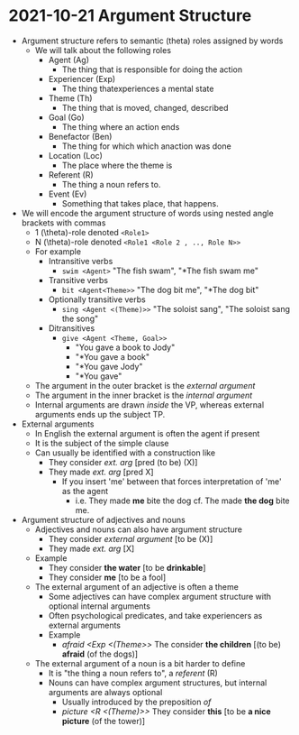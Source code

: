 # 2021-10-21 Argument Structure

* Argument structure refers to semantic (theta) roles assigned by words
  * We will talk about the following roles
    * Agent (Ag)
      * The thing that is responsible for doing the action
    * Experiencer (Exp)
      * The thing thatexperiences a mental state
    * Theme (Th)
      * The thing that is moved, changed, described
    * Goal (Go)
      * The thing where an action ends 
    * Benefactor (Ben)
      * The thing for which which anaction was done
    * Location (Loc)
      * The place where the theme is
    * Referent (R)
      * The thing a noun refers to. 
    * Event (Ev)
      * Something that takes place, that happens. 
* We will encode the argument structure of words using nested angle brackets with commas
  * 1 \(\theta\)-role denoted `<Role1>`
  * N \(\theta\)-role denoted `<Role1 <Role 2 , .., Role N>>`
  * For example
    * Intransitive verbs
      * `swim <Agent>` "The fish swam", "\*The fish swam me"
    * Transitive verbs
      * `bit <Agent<Theme>>` "The dog bit me", "\*The dog bit"
    * Optionally transitive verbs
      * `sing <Agent <(Theme)>>` "The soloist sang", "The soloist sang the song"
    * Ditransitives
      * `give <Agent <Theme, Goal>>`
        * "You gave a book to Jody"
        * "\*You gave a book"
        * "\*You gave Jody"
        * "\*You gave"
  * The argument in the outer bracket is the *external argument*
  * The argument in the inner bracket is the *internal argument*
  * Internal arguments are drawn *inside* the VP, whereas external arguments ends up the subject TP.
* External arguments
  * In English the external argument is often the agent if present
  * It is the subject of the simple clause
  * Can usually be identified with a construction like
    * They consider *ext. arg* [pred (to be) (X)]
    * They made *ext. arg* [pred X]
      * If you insert 'me' between that forces interpretation of 'me' as the agent
        * i.e. They made **me** bite the dog cf. The made **the dog** bite me.
* Argument structure of adjectives and nouns
  * Adjectives and nouns can also have argument structure
    * They consider *external argument* [to be (X)]
    * They made *ext. arg* [X]
  * Example
    * They consider **the water** [to be **drinkable**]
    * They consider **me** [to be a fool]
  * The external argument of an adjective is often a theme
    * Some adjectives can have complex argument structure with optional internal arguments
    * Often psychological predicates, and take experiencers as external arguments
    * Example
      * *afraid <Exp <(Theme>>*
        The consider **the children** [(to be) **afraid** (of the dogs)] 
  * The external argument of a noun is a bit harder to define
    * It is "the thing a noun refers to", a *referent* (R)
    * Nouns can have complex argument structures, but internal arguments are always optional
      * Usually introduced by the preposition *of*
      * *picture <R <(Theme)>>*
        They consider **this** [to be **a nice picture** (of the tower)] 
